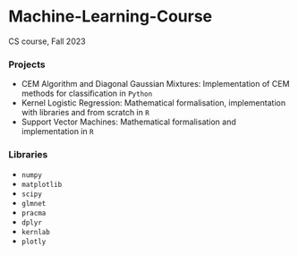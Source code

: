 # Machine-Learning-Course
CS course, Fall 2023

### Projects
* CEM Algorithm and Diagonal Gaussian Mixtures: Implementation of CEM methods for classification in ```Python```
* Kernel Logistic Regression: Mathematical formalisation, implementation with libraries and from scratch in ```R```
* Support Vector Machines: Mathematical formalisation and implementation in ```R```

### Libraries
* ```numpy```
* ```matplotlib```
* ```scipy```
* ```glmnet```
* ```pracma```
* ```dplyr```
* ```kernlab```
* ```plotly```
